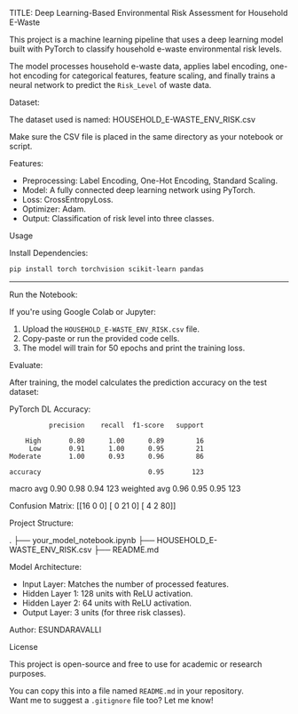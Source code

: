 
TITLE: Deep Learning-Based Environmental Risk Assessment for Household E-Waste

This project is a machine learning pipeline that uses a deep learning model built with PyTorch to classify household e-waste environmental risk levels.

The model processes household e-waste data, applies label encoding, one-hot encoding for categorical features, feature scaling, and finally trains a neural network to predict the `Risk_Level` of waste data.


Dataset:

The dataset used is named: HOUSEHOLD_E-WASTE_ENV_RISK.csv

Make sure the CSV file is placed in the same directory as your notebook or script.

Features:

- Preprocessing: Label Encoding, One-Hot Encoding, Standard Scaling.
- Model: A fully connected deep learning network using PyTorch.
- Loss: CrossEntropyLoss.
- Optimizer: Adam.
- Output: Classification of risk level into three classes.

Usage

Install Dependencies:

```bash
pip install torch torchvision scikit-learn pandas
```

---

Run the Notebook:

If you're using Google Colab or Jupyter:

1. Upload the `HOUSEHOLD_E-WASTE_ENV_RISK.csv` file.
2. Copy-paste or run the provided code cells.
3. The model will train for 50 epochs and print the training loss.


Evaluate:

After training, the model calculates the prediction accuracy on the test dataset:

PyTorch DL Accuracy:

              precision    recall  f1-score   support

        High       0.80      1.00      0.89        16
         Low       0.91      1.00      0.95        21
    Moderate       1.00      0.93      0.96        86

    accuracy                           0.95       123
   macro avg       0.90      0.98      0.94       123
weighted avg       0.96      0.95      0.95       123


Confusion Matrix:
[[16  0  0]
 [ 0 21  0]
 [ 4  2 80]]



Project Structure:

.
├── your_model_notebook.ipynb
├── HOUSEHOLD_E-WASTE_ENV_RISK.csv
├── README.md

Model Architecture:

- Input Layer: Matches the number of processed features.
- Hidden Layer 1: 128 units with ReLU activation.
- Hidden Layer 2: 64 units with ReLU activation.
- Output Layer: 3 units (for three risk classes).

Author: ESUNDARAVALLI

License

This project is open-source and free to use for academic or research purposes.


You can copy this into a file named `README.md` in your repository.  
Want me to suggest a `.gitignore` file too? Let me know!
